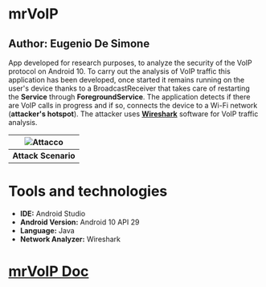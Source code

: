 # mrVoIP
## **Author: Eugenio De Simone**

App developed for research purposes, to analyze the security of the VoIP protocol on Android 10.
To carry out the analysis of VoIP traffic this application has been developed, once started it remains running on the user's device thanks to a BroadcastReceiver that takes care of restarting the **Service** through **ForegroundService**. The application detects if there are VoIP calls in progress and if so, connects the device to a Wi-Fi network (**attacker's hotspot**). The attacker uses [**Wireshark**](https://www.wireshark.org) software for VoIP traffic analysis.


| ![Attacco](https://user-images.githubusercontent.com/32223916/134635165-9e487dd2-6313-4fc4-8dd3-3f3df8627c72.png) |
|:--:|
| **Attack Scenario** |


# Tools and technologies
* **IDE:** Android Studio
* **Android Version:** Android 10 API 29
* **Language:** Java
* **Network Analyzer:** Wireshark

# [mrVoIP Doc]()
